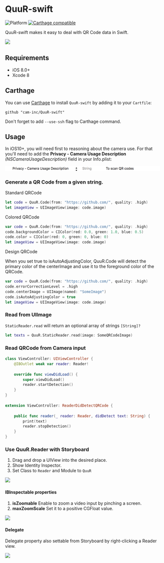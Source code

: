 # QuuR-swift

![Platform](https://img.shields.io/badge/platforms-iOS%208.0+-333333.svg) [![Carthage compatible](https://img.shields.io/badge/Carthage-compatible-4BC51D.svg?style=flat)](https://github.com/Carthage/Carthage)

QuuR-swift makes it easy to deal with QR Code data in Swift.

![](https://user-images.githubusercontent.com/2027132/28912873-f946e77e-7870-11e7-9ed5-a7121a6f6e92.png)

## Requirements

- iOS 8.0+
- Xcode 8

## Carthage

You can use [Carthage](https://github.com/Carthage/Carthage) to install `QuuR-swift` by adding it to your `Cartfile`:

```
github "cam-inc/QuuR-swift"
```

Don't forget to add `--use-ssh` flag to Carthage command.

## Usage

In iOS10+, you will need first to reasoning about the camera use. For that you'll need to add the **Privacy - Camera Usage Description** *(NSCameraUsageDescription)* field in your Info.plist:

![capture of Info.plist](./assets/camera-usage.png)
### Generate a QR Code from a given string.

Standard QRCode

```swift
let code = QuuR.Code(from: "https://github.com/", quality: .high)
let imageView = UIImageView(image: code.image)
```

Colored QRCode

```swift
var code = QuuR.Code(from: "https://github.com/", quality: .high)
code.backgroundColor = CIColor(red: 0.0, green: 1.0, blue: 0.5)
code.color = CIColor(red: 0, green: 0, blue: 0)
let imageView = UIImageView(image: code.image)
```

Design QRCode

When you set true to isAutoAdjustingColor, QuuR.Code will detect the primary color of the centerImage and use it to the foreground color of the QRCode.

```swift
var code = QuuR.Code(from: "https://github.com/", quality: .high)
code.errorCorrectionLevel = .high
code.centerImage = UIImage(named: "SomeImage")
code.isAutoAdjustingColor = true
let imageView = UIImageView(image: code.image)
```

### Read from UIImage

`StaticReader.read` will return an optional array of strings `[String]?`

```swift
let texts = QuuR.StaticReader.read(image: SomeQRCodeImage)
```

### Read QRCode from Camera input

```swift
class ViewController: UIViewController {
    @IBOutlet weak var reader: Reader!

    override func viewDidLoad() {
        super.viewDidLoad()
        reader.startDetection()
    }
}

extension ViewController: ReaderDidDetectQRCode {

    public func reader(_ reader: Reader, didDetect text: String) {
        print(text)
        reader.stopDetection()
    }
}
```

### Use QuuR.Reader with Storyboard

1. Drag and drop a UIView into the desired place.
1. Show Identity Inspector.
1. Set Class to `Reader` and Module to `QuuR`

![](https://user-images.githubusercontent.com/2027132/28710960-e9721df0-73c0-11e7-9f26-7522f38e2a61.png)

#### IBInspectable properties

1. **isZoomable** Enable to zoom a video input by pinching a screen.
1. **maxZoomScale** Set it to a positive CGFloat value.

![](https://user-images.githubusercontent.com/2027132/28774239-ab21e3c8-7627-11e7-97c7-4e1d2255b141.png)

#### Delegate

Delegate property also settable from Storyboard by right-clicking a Reader view.

![](https://user-images.githubusercontent.com/2027132/28774494-a4b9fb00-7628-11e7-9687-4423d59dd7ec.png)
